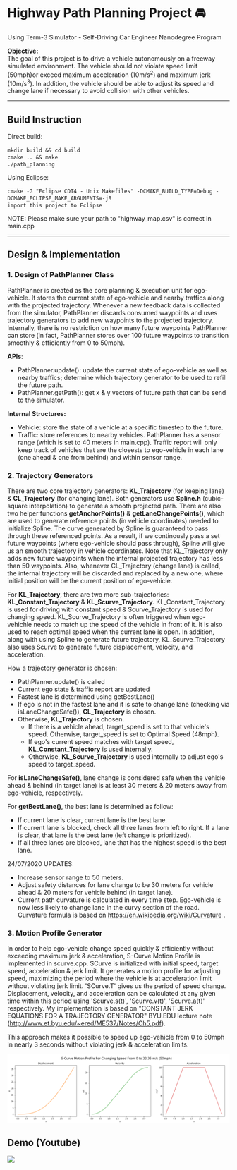 [//]: # (Image References)
[image_0]: ./motion_profile.png "S-Curve Motion Profile"

# Highway Path Planning Project :oncoming_automobile:
Using Term-3 Simulator - Self-Driving Car Engineer Nanodegree Program 

**Objective:** <br>
The goal of this project is to drive a vehicle autonomously on a freeway simulated environment. The vehicle should not violate speed limit (50mph)or exceed maximum acceleration (10m/s<sup>2</sup>) and maximum jerk (10m/s<sup>3</sup>). In addition, the vehicle should be able to adjust its speed and change lane if necessary to avoid collision with other vehicles.  

---

## Build Instruction
Direct build:

    mkdir build && cd build
    cmake .. && make
    ./path_planning

Using Eclipse:

    cmake -G "Eclipse CDT4 - Unix Makefiles" -DCMAKE_BUILD_TYPE=Debug -DCMAKE_ECLIPSE_MAKE_ARGUMENTS=-j8
    import this project to Eclipse

NOTE: Please make sure your path to "highway_map.csv" is correct in main.cpp

---

## Design & Implementation

### 1. Design of PathPlanner Class

PathPlanner is created as the core planning & execution unit for ego-vehicle. It stores the current state of ego-vehicle and nearby traffics along with the projected trajectory. Whenever a new feedback data is collected from the simulator, PathPlanner discards consumed waypoints and uses trajectory generators to add new waypoints to the projected trajectory. Internally, there is no restriction on how many future waypoints PathPlanner can store (in fact, PathPlanner stores over 100 future waypoints to transition smoothly & efficiently from 0 to 50mph).

**APIs**:<br>
- PathPlanner.update(): update the current state of ego-vehicle as well as nearby traffics; determine which trajectory generator to be used to refill the future path.<br>
- PathPlanner.getPath(): get x & y vectors of future path that can be send to the simulator.

**Internal Structures:**<br>
- Vehicle: store the state of a vehicle at a specific timestep to the future. <br>
- Traffic: store references to nearby vehicles. PathPlanner has a sensor range (which is set to 40 meters in main.cpp). Traffic report will only keep track of vehicles that are the closests to ego-vehicle in each lane (one ahead & one from behind) and within sensor range. 

### 2. Trajectory Generators

There are two core trajectory generators: **KL_Trajectory** (for keeping lane) & **CL_Trajectory** (for changing lane). Both generators use **Spline.h** (cubic-square interpolation) to generate a smooth projected path. There are also two helper functions **getAnchorPoints()** & **getLaneChangePoints()**, which are used to generate reference points (in vehicle coordinates) needed to initialize Spline. The curve generated by Spline is guaranteed to pass through these referenced points. As a result, if we continously pass a set future waypoints (where ego-vehicle should pass through), Spline will give us an smooth trajectory in vehicle coordinates. Note that KL_Trajectory only adds new future waypoints when the internal projected trajectory has less than 50 waypoints. Also, whenever CL_Trajectory (change lane) is called, the internal trajectory will be discarded and replaced by a new one, where initial position will be the current position of ego-vehicle.

For **KL_Trajectory**, there are two more sub-trajectories: **KL_Constant_Trajectory** & **KL_Scurve_Trajectory**. KL_Constant_Trajectory is used for driving with constant speed & Scurve_Trajectory is used for changing speed. KL_Scurve_Trajectory is often triggered when ego-vehichle needs to match up the speed of the vehicle in front of it. It is also used to reach optimal speed when the current lane is open. In addition, along with using Spline to generate future trajectory, KL_Scurve_Trajectory also uses Scurve to generate future displacement, velocity, and acceleration.

How a trajectory generator is chosen:

- PathPlanner.update() is called
- Current ego state & traffic report are updated 
- Fastest lane is determined using getBestLane()
- If ego is not in the fastest lane and it is safe to change lane (checking via isLaneChangeSafe()), **CL_Trajectory** is chosen.
- Otherwise, **KL_Trajectory** is chosen.
    + If there is a vehicle ahead, target_speed is set to that vehicle's speed. Otherwise, target_speed is set to Optimal Speed (48mph).
    + If ego's current speed matches with target speed, **KL_Constant_Trajectory** is used internally.
    + Otherwise, **KL_Scurve_Trajectory** is used internally to adjust ego's speed to target_speed.

For **isLaneChangeSafe()**, lane change is considered safe when the vehicle ahead & behind (in target lane) is at least 30 meters & 20 meters away from ego-vehicle, respectively.

For **getBestLane()**, the best lane is determined as follow:
- If current lane is clear, current lane is the best lane.
- If current lane is blocked, check all three lanes from left to right. If a lane is clear, that lane is the best lane (left change is prioritized).
- If all three lanes are blocked, lane that has the highest speed is the best lane.

24/07/2020 UPDATES:

+ Increase sensor range to 50 meters.
+ Adjust safety distances for lane change to be 30 meters for vehicle ahead & 20 meters for vehicle behind (in target lane).
+ Current path curvature is calculated in every time step. Ego-vehicle is now less likely to change lane in the curvy section of the road. Curvature formula is based on https://en.wikipedia.org/wiki/Curvature .

### 3. Motion Profile Generator

In order to help ego-vehicle change speed quickly & efficiently without exceeding maximum jerk & acceleration, S-Curve Motion Profile is implemented in scurve.cpp. SCurve is initialized with initial speed, target speed, acceleration & jerk limit. It generates a motion profile for adjusting speed, maximizing the period where the vehicle is at acceleration limit without violating jerk limit. 'SCurve.T' gives us the period of speed change. Displacement, velocity, and acceleration can be calculated at any given time within this period using 'Scurve.s(t)', 'Scurve.v(t)', 'Scurve.a(t)' respectively. My implementation is based on "CONSTANT JERK EQUATIONS FOR A TRAJECTORY GENERATOR" BYU.EDU lecture note (http://www.et.byu.edu/~ered/ME537/Notes/Ch5.pdf).

This approach makes it possible to speed up ego-vehicle from 0 to 50mph in nearly 3 seconds without violating jerk & acceleration limits. 

![alt text][image_0]

## Demo (Youtube)

[![](http://img.youtube.com/vi/I3dN14Lfd8o/0.jpg)](http://www.youtube.com/watch?v=I3dN14Lfd8o "")






